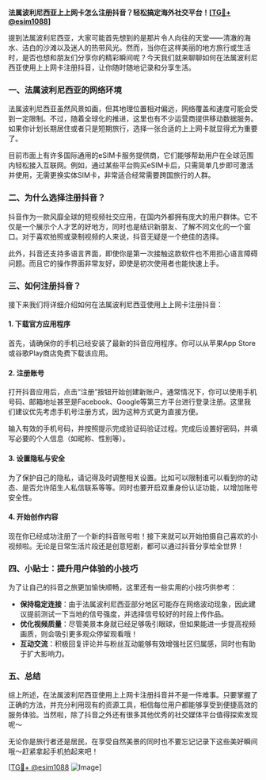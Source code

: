 **法属波利尼西亚上上网卡怎么注册抖音？轻松搞定海外社交平台！[[TG💪+ @esim1088](https://t.me/s/esim1088)]**

提到法属波利尼西亚，大家可能首先想到的是那片令人向往的天堂——清澈的海水、洁白的沙滩以及迷人的热带风光。然而，当你在这样美丽的地方旅行或生活时，是否也想和朋友们分享你的精彩瞬间呢？今天我们就来聊聊如何在法属波利尼西亚使用上上网卡注册抖音，让你随时随地记录和分享生活。

### 一、法属波利尼西亚的网络环境

法属波利尼西亚虽然风景如画，但其地理位置相对偏远，网络覆盖和速度可能会受到一定限制。不过，随着全球化的推进，这里也有不少运营商提供移动数据服务。如果你计划长期居住或者只是短期旅行，选择一张合适的上上网卡就显得尤为重要了。

目前市面上有许多国际通用的eSIM卡服务提供商，它们能够帮助用户在全球范围内轻松接入互联网。例如，通过某些平台购买eSIM卡后，只需简单几步即可激活并使用，无需更换实体SIM卡，非常适合经常需要跨国旅行的人群。

### 二、为什么选择注册抖音？

抖音作为一款风靡全球的短视频社交应用，在国内外都拥有庞大的用户群体。它不仅是一个展示个人才艺的好地方，同时也是结识新朋友、了解不同文化的一个窗口。对于喜欢拍照或录制视频的人来说，抖音无疑是一个绝佳的选择。

此外，抖音还支持多语言界面，即使你是第一次接触这款软件也不用担心语言障碍问题。而且它的操作界面非常友好，即使是初次使用者也能快速上手。

### 三、如何注册抖音？

接下来我们将详细介绍如何在法属波利尼西亚使用上上网卡注册抖音：

#### 1. 下载官方应用程序

首先，请确保你的手机已经安装了最新的抖音应用程序。你可以从苹果App Store或谷歌Play商店免费下载该应用。

#### 2. 注册账号

打开抖音应用后，点击“注册”按钮开始创建新账户。通常情况下，你可以使用手机号码、邮箱地址甚至是Facebook、Google等第三方平台进行登录注册。这里我们建议优先考虑手机号注册方式，因为这种方式更为直接方便。

输入有效的手机号码，并按照提示完成验证码验证过程。完成后设置好密码，并填写必要的个人信息（如昵称、性别等）。

#### 3. 设置隐私与安全

为了保护自己的隐私，请记得及时调整相关设置。比如可以限制谁可以看到你的动态、是否允许陌生人私信联系等等。同时也要开启双重身份认证功能，以增加账号安全性。

#### 4. 开始创作内容

现在你已经成功注册了一个新的抖音账号啦！接下来就可以开始拍摄自己喜欢的小视频啦。无论是日常生活片段还是创意短剧，都可以通过抖音分享给全世界！

### 四、小贴士：提升用户体验的小技巧

为了让自己的抖音之旅更加愉快顺畅，这里还有一些实用的小技巧供参考：

- **保持稳定连接**：由于法属波利尼西亚部分地区可能存在网络波动现象，因此建议提前测试一下当地的信号强度，并选择信号较好的时段上传作品。
- **优化视频质量**：尽管美景本身就已经足够吸引眼球，但如果能进一步提高视频画质，则会吸引更多观众停留观看哦！
- **互动交流**：积极回复评论并与粉丝互动能够有效增强社区归属感，同时也有助于扩大影响力。

### 五、总结

综上所述，在法属波利尼西亚使用上上网卡注册抖音并不是一件难事。只要掌握了正确的方法，并充分利用现有的资源工具，相信每位用户都能够享受到便捷高效的服务体验。当然啦，除了抖音之外还有很多其他优秀的社交媒体平台值得探索发现呢～

无论你是旅行者还是居民，在享受自然美景的同时也不要忘记记录下这些美好瞬间哦～赶紧拿起手机拍起来吧！

[[TG💪+ @esim1088](https://t.me/s/esim1088) ![Image](https://i.postimg.cc/4NQfJmqS/Snipaste-2025-05-13-00-14-12.png)]